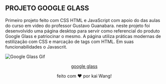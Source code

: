 ## PROJETO GOOGLE GLASS

Primeiro projeto feito com CSS HTML e JavaScript com apoio do das aulas do curso em video do professor Gustavo Guanabara.
neste projeto foi desenvolvido uma página desktop para servir como referencial do produto Google Glass e patriocinar o mesmo.
A página utiliza práticas modernas de estilização com CSS e marcação de tags com HTML. Em suas funcionabilidades o Javascrit.

![Google Glass Gif](./_imagens/googleglass.gif)

<div align="center">

[google glass](https://projeto-google-glass-lake.vercel.app/)

feito com :heart: por kai Wang!

</div>